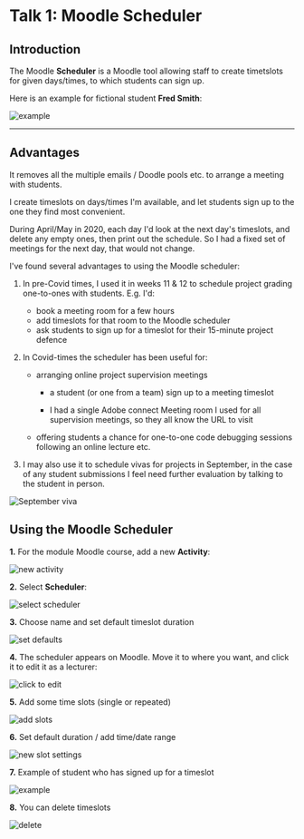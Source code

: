 # Talk 1: Moodle Scheduler

## Introduction

The Moodle **Scheduler** is a Moodle tool allowing staff to create timetslots for given days/times, to which students can sign up.

Here is an example for fictional student **Fred Smith**:

![example](images/107_example.png)

---

## Advantages

It removes all the multiple emails / Doodle pools etc. to arrange a meeting with students. 

I create timeslots on days/times I'm available, and let students sign up to the one they find most convenient.

During April/May in 2020, each day I'd look at the next day's timeslots, and delete any empty ones, then print out the schedule. So I had a fixed set of meetings for the next day, that would not change.

I've found several advantages to using the Moodle scheduler:

1. In pre-Covid times, I used it in weeks 11 & 12 to schedule project grading one-to-ones with students. E.g. I'd:

    - book a meeting room for a few hours
    - add timeslots for that room to the Moodle scheduler
    - ask students to sign up for a timeslot for their 15-minute project defence
    
1. In Covid-times the scheduler has been useful for:

    - arranging online project supervision meetings
    
        - a student (or one from a team) sign up to a meeting timeslot
        
        - I had a single Adobe connect Meeting room I used for all supervision meetings, so they all know the URL to visit
        
    - offering students a chance for one-to-one code debugging sessions following an online lecture etc.
    
    
1. I may also use it to schedule vivas for projects in September, in the case of any student submissions I feel need further evaluation by talking to the student in person.

![September viva](images/108_sep_viva.png)

## Using the Moodle Scheduler

**1.** 
For the module Moodle course, add a new **Activity**:

![new activity](images/100_new_activity.png)

**2.** Select **Scheduler**:

![select scheduler](images/101_select.png)

**3.** Choose name and set default timeslot duration

![set defaults](images/102_defaults.png)

**4.** The scheduler appears on Moodle. Move it to where you want, and click it to edit it as a lecturer:

![click to edit](images/103_click_to_edit.png)

**5.** Add some time slots (single or repeated)

![add slots](images/104_add_slots.png)

**6.** Set default duration / add time/date range

![new slot settings](images/105_new_slot_settings.png)

**7.** Example of student who has signed up for a timeslot

![example](images/107_example.png)

**8.** You can delete timeslots

![delete](images/108_delete_select_slots.png)





